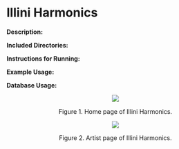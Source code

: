 # Illini Harmonics

**Description:**


**Included Directories:**


**Instructions for Running:**


**Example Usage:**


**Database Usage:**

<p align="center">
  <img src="https://github.com/PaulJablonski/Resume-Projects/assets/148725115/acb139b5-3f96-49e7-83ec-9d7da181c736">
</p>

<p align="center">  
  Figure 1. Home page of Illini Harmonics.
</p>

<p align="center">
  <img src="https://github.com/PaulJablonski/Resume-Projects/assets/148725115/bcaa4e0e-33cc-4ed1-8a1d-c461d7ba77b1">
</p>

<p align="center">  
  Figure 2. Artist page of Illini Harmonics.
</p>
